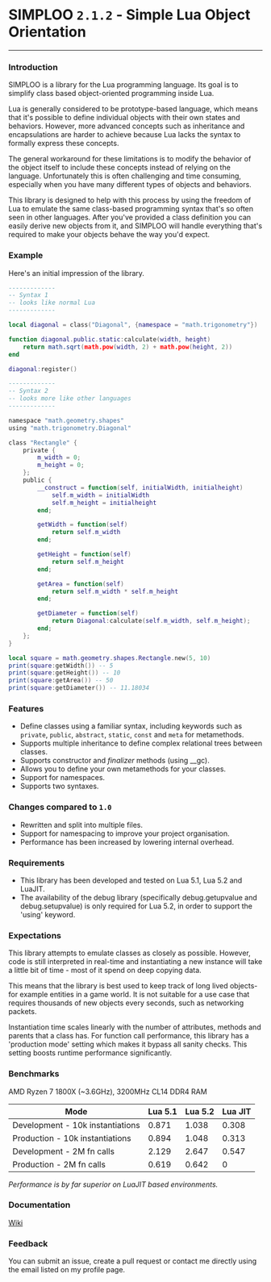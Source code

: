 # SIMPLOO `2.1.2` - Simple Lua Object Orientation
---

### Introduction
SIMPLOO is a library for the Lua programming language. Its goal is to simplify class based object-oriented programming inside Lua. 

Lua is generally considered to be prototype-based language, which means that it's possible to define individual objects with their own states and behaviors. However, more advanced concepts such as inheritance and encapsulations are harder to achieve because Lua lacks the syntax to formally express these concepts.

The general workaround for these limitations is to modify the behavior of the object itself to include these concepts instead of relying on the language. Unfortunately this is often challenging and time consuming, especially when you have many different types of objects and behaviors.

This library is designed to help with this process by using the freedom of Lua to emulate the same class-based programming syntax that's so often seen in other languages. After you've provided a class definition you can easily derive new objects from it, and SIMPLOO will handle everything that's required to make your objects behave the way you'd expect.

### Example

Here's an initial impression of the library.

```Lua
-------------
-- Syntax 1
-- looks like normal Lua
-------------

local diagonal = class("Diagonal", {namespace = "math.trigonometry"})

function diagonal.public.static:calculate(width, height)
    return math.sqrt(math.pow(width, 2) + math.pow(height, 2))
end

diagonal:register()

-------------
-- Syntax 2
-- looks more like other languages
-------------

namespace "math.geometry.shapes"
using "math.trigonometry.Diagonal"

class "Rectangle" {
    private {
        m_width = 0;
        m_height = 0;
    };
    public {
        __construct = function(self, initialWidth, initialheight)
            self.m_width = initialWidth
            self.m_height = initialheight
        end;

        getWidth = function(self)
            return self.m_width
        end;

        getHeight = function(self)
            return self.m_height
        end;

        getArea = function(self)
            return self.m_width * self.m_height
        end;

        getDiameter = function(self)
            return Diagonal:calculate(self.m_width, self.m_height);
        end;
    };
}

local square = math.geometry.shapes.Rectangle.new(5, 10)
print(square:getWidth()) -- 5
print(square:getHeight()) -- 10
print(square:getArea()) -- 50
print(square:getDiameter()) -- 11.18034
```

### Features

* Define classes using a familiar syntax, including keywords such as `private`, `public`, `abstract`, `static`, `const` and `meta` for metamethods.
* Supports multiple inheritance to define complex relational trees between classes.
* Supports constructor and *finalizer* methods (using __gc).
* Allows you to define your own metamethods for your classes.
* Support for namespaces.
* Supports two syntaxes.

### Changes compared to `1.0`
* Rewritten and split into multiple files.
* Support for namespacing to improve your project organisation.
* Performance has been increased by lowering internal overhead.

### Requirements
* This library has been developed and tested on Lua 5.1, Lua 5.2 and LuaJIT.
* The availability of the debug library (specifically debug.getupvalue and debug.setupvalue) is only required for Lua 5.2, in order to support the 'using' keyword. 

### Expectations
This library attempts to emulate classes as closely as possible. However, code is still interpreted in real-time and instantiating a new instance will take a little bit of time - most of it spend on deep copying data.

This means that the library is best used to keep track of long lived objects- for example entities in a game world. It is not suitable for a use case that requires thousands of new objects every seconds, such as networking packets.

Instantiation time scales linearly with the number of attributes, methods and parents that a class has. For function call performance, this library has a 'production mode' setting which makes it bypass all sanity checks. This setting boosts runtime performance significantly.

### Benchmarks 
AMD Ryzen 7 1800X (~3.6GHz), 3200MHz CL14 DDR4 RAM

Mode | Lua 5.1 | Lua 5.2 | Lua JIT
--- | --- | --- | ---
Development - 10k instantiations | 0.871 | 1.038 | 0.308
Production - 10k instantiations | 0.894 | 1.048 | 0.313
Development - 2M fn calls | 2.129 | 2.647 | 0.547
Production - 2M fn calls | 0.619 | 0.642 | 0

*Performance is by far superior on LuaJIT based environments.*

### Documentation

 [Wiki](https://github.com/maurits150/simploo/wiki)

### Feedback

You can submit an issue, create a pull request or contact me directly using the email listed on my profile page.
